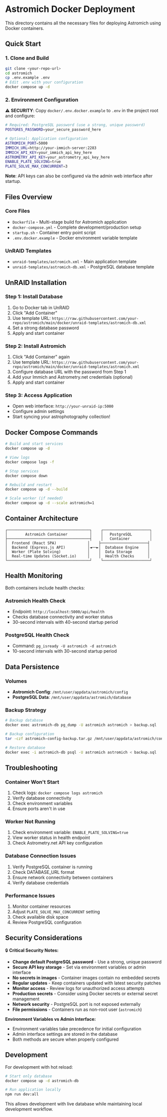 # Astromich Docker Deployment

This directory contains all the necessary files for deploying Astromich using Docker containers.

## Quick Start

### 1. Clone and Build

```bash
git clone <your-repo-url>
cd astromich
cp .env.example .env
# Edit .env with your configuration
docker compose up -d
```

### 2. Environment Configuration

⚠️ **SECURITY**: Copy `docker/.env.docker.example` to `.env` in the project root and configure:

```bash
# Required: PostgreSQL password (use a strong, unique password)
POSTGRES_PASSWORD=your_secure_password_here

# Optional: Application configuration
ASTROMICH_PORT=5000
IMMICH_URL=http://your-immich-server:2283
IMMICH_API_KEY=your_immich_api_key_here
ASTROMETRY_API_KEY=your_astrometry_api_key_here
ENABLE_PLATE_SOLVING=true
PLATE_SOLVE_MAX_CONCURRENT=3
```

**Note**: API keys can also be configured via the admin web interface after startup.

## Files Overview

### Core Files
- `Dockerfile` - Multi-stage build for Astromich application
- `docker-compose.yml` - Complete development/production setup
- `startup.sh` - Container entry point script
- `.env.docker.example` - Docker environment variable template

### UnRAID Templates
- `unraid-templates/astromich.xml` - Main application template
- `unraid-templates/astromich-db.xml` - PostgreSQL database template

## UnRAID Installation

### Step 1: Install Database
1. Go to Docker tab in UnRAID
2. Click "Add Container"
3. Use template URL: `https://raw.githubusercontent.com/your-repo/astromich/main/docker/unraid-templates/astromich-db.xml`
4. Set a strong database password
5. Apply and start container

### Step 2: Install Astromich
1. Click "Add Container" again
2. Use template URL: `https://raw.githubusercontent.com/your-repo/astromich/main/docker/unraid-templates/astromich.xml`
3. Configure database URL with the password from Step 1
4. Add your Immich and Astrometry.net credentials (optional)
5. Apply and start container

### Step 3: Access Application
- Open web interface: `http://your-unraid-ip:5000`
- Configure admin settings
- Start syncing your astrophotography collection!

## Docker Compose Commands

```bash
# Build and start services
docker compose up -d

# View logs
docker compose logs -f

# Stop services
docker compose down

# Rebuild and restart
docker compose up -d --build

# Scale worker (if needed)
docker compose up -d --scale astromich=1
```

## Container Architecture

```
┌─────────────────────────────────────┐    ┌─────────────────────┐
│        Astromich Container          │    │   PostgreSQL        │
├─────────────────────────────────────┤    │   Container         │
│  Frontend (React SPA)              │    ├─────────────────────┤
│  Backend (Express.js API)          │◄──►│  Database Engine    │
│  Worker (Plate Solving)            │    │  Data Storage       │
│  Real-time Updates (Socket.io)     │    │  Health Checks      │
└─────────────────────────────────────┘    └─────────────────────┘
```

## Health Monitoring

Both containers include health checks:

### Astromich Health Check
- Endpoint: `http://localhost:5000/api/health`
- Checks database connectivity and worker status
- 30-second intervals with 40-second startup period

### PostgreSQL Health Check
- Command: `pg_isready -U astromich -d astromich`
- 10-second intervals with 30-second startup period

## Data Persistence

### Volumes
- **Astromich Config**: `/mnt/user/appdata/astromich/config`
- **PostgreSQL Data**: `/mnt/user/appdata/astromich/database`

### Backup Strategy
```bash
# Backup database
docker exec astromich-db pg_dump -U astromich astromich > backup.sql

# Backup configuration
tar -czf astromich-config-backup.tar.gz /mnt/user/appdata/astromich/config

# Restore database
docker exec -i astromich-db psql -U astromich astromich < backup.sql
```

## Troubleshooting

### Container Won't Start
1. Check logs: `docker compose logs astromich`
2. Verify database connectivity
3. Check environment variables
4. Ensure ports aren't in use

### Worker Not Running
1. Check environment variable: `ENABLE_PLATE_SOLVING=true`
2. View worker status in health endpoint
3. Check Astrometry.net API key configuration

### Database Connection Issues
1. Verify PostgreSQL container is running
2. Check DATABASE_URL format
3. Ensure network connectivity between containers
4. Verify database credentials

### Performance Issues
1. Monitor container resources
2. Adjust `PLATE_SOLVE_MAX_CONCURRENT` setting
3. Check available disk space
4. Review PostgreSQL configuration

## Security Considerations

🔒 **Critical Security Notes:**

- **Change default PostgreSQL password** - Use a strong, unique password
- **Secure API key storage** - Set via environment variables or admin interface
- **No secrets in images** - Container images contain no embedded secrets
- **Regular updates** - Keep containers updated with latest security patches
- **Monitor access** - Review logs for unauthorized access attempts
- **Production secrets** - Consider using Docker secrets or external secret management
- **Network security** - PostgreSQL port is not exposed externally
- **File permissions** - Containers run as non-root user (`astromich`)

**Environment Variables vs Admin Interface:**
- Environment variables take precedence for initial configuration
- Admin interface settings are stored in the database
- Both methods are secure when properly configured

## Development

For development with hot reload:

```bash
# Start only database
docker compose up -d astromich-db

# Run application locally
npm run dev:all
```

This allows development with live database while maintaining local development workflow.